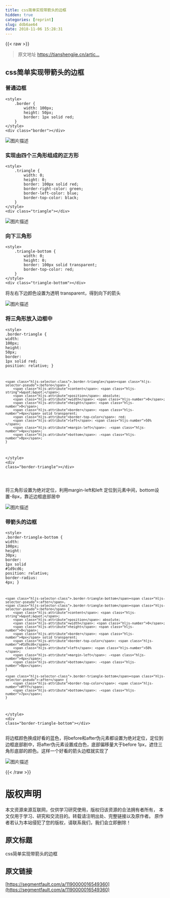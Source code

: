 ```yaml
---
title: css简单实现带箭头的边框
hidden: true
categories: [reprint]
slug: ddb6ae64
date: 2018-11-06 15:28:31
---
```


{{< raw >}}
<blockquote>&#x539F;&#x6587;&#x5730;&#x5740; <a href="https://tianshengjie.cn/article/6" rel="nofollow noreferrer" target="_blank">https://tianshengjie.cn/artic...</a></blockquote><h2 id="articleHeader0">css&#x7B80;&#x5355;&#x5B9E;&#x73B0;&#x5E26;&#x7BAD;&#x5934;&#x7684;&#x8FB9;&#x6846;</h2><h3 id="articleHeader1">&#x666E;&#x901A;&#x8FB9;&#x6846;</h3><div class="widget-codetool" style="display:none"><div class="widget-codetool--inner"><span class="selectCode code-tool" data-toggle="tooltip" data-placement="top" title="" data-original-title="&#x5168;&#x9009;"></span> <span type="button" class="copyCode code-tool" data-toggle="tooltip" data-placement="top" data-clipboard-text="&lt;style&gt;
    .border {
        width: 100px;
        height: 50px;
        border: 1px solid red;
    }
&lt;/style&gt;
&lt;div class=&quot;border&quot;&gt;&lt;/div&gt;" title="" data-original-title="&#x590D;&#x5236;"></span> <span type="button" class="saveToNote code-tool" data-toggle="tooltip" data-placement="top" title="" data-original-title="&#x653E;&#x8FDB;&#x7B14;&#x8BB0;"></span></div></div><pre class="hljs xml"><code><span class="hljs-tag">&lt;<span class="hljs-name">style</span>&gt;</span><span class="css">
    <span class="hljs-selector-class">.border</span> {
        <span class="hljs-attribute">width</span>: <span class="hljs-number">100px</span>;
        <span class="hljs-attribute">height</span>: <span class="hljs-number">50px</span>;
        <span class="hljs-attribute">border</span>: <span class="hljs-number">1px</span> solid red;
    }
</span><span class="hljs-tag">&lt;/<span class="hljs-name">style</span>&gt;</span>
<span class="hljs-tag">&lt;<span class="hljs-name">div</span> <span class="hljs-attr">class</span>=<span class="hljs-string">&quot;border&quot;</span>&gt;</span><span class="hljs-tag">&lt;/<span class="hljs-name">div</span>&gt;</span></code></pre><p><span class="img-wrap"><img data-src="/img/bVbhBts?w=260&amp;h=136" src="https://static.alili.tech/img/bVbhBts?w=260&amp;h=136" alt="&#x56FE;&#x7247;&#x63CF;&#x8FF0;" title="&#x56FE;&#x7247;&#x63CF;&#x8FF0;" style="cursor:pointer;display:inline"></span></p><h3 id="articleHeader2">&#x5B9E;&#x73B0;&#x7531;&#x56DB;&#x4E2A;&#x4E09;&#x89D2;&#x5F62;&#x7EC4;&#x6210;&#x7684;&#x6B63;&#x65B9;&#x5F62;</h3><div class="widget-codetool" style="display:none"><div class="widget-codetool--inner"><span class="selectCode code-tool" data-toggle="tooltip" data-placement="top" title="" data-original-title="&#x5168;&#x9009;"></span> <span type="button" class="copyCode code-tool" data-toggle="tooltip" data-placement="top" data-clipboard-text="&lt;style&gt;
    .triangle {
        width: 0;
        height: 0;
        border: 100px solid red;
        border-right-color: green;
        border-left-color: blue;
        border-top-color: black;
    }
&lt;/style&gt;
&lt;div class=&quot;triangle&quot;&gt;&lt;/div&gt;
" title="" data-original-title="&#x590D;&#x5236;"></span> <span type="button" class="saveToNote code-tool" data-toggle="tooltip" data-placement="top" title="" data-original-title="&#x653E;&#x8FDB;&#x7B14;&#x8BB0;"></span></div></div><pre class="hljs xml"><code><span class="hljs-tag">&lt;<span class="hljs-name">style</span>&gt;</span><span class="css">
    <span class="hljs-selector-class">.triangle</span> {
        <span class="hljs-attribute">width</span>: <span class="hljs-number">0</span>;
        <span class="hljs-attribute">height</span>: <span class="hljs-number">0</span>;
        <span class="hljs-attribute">border</span>: <span class="hljs-number">100px</span> solid red;
        <span class="hljs-attribute">border-right-color</span>: green;
        <span class="hljs-attribute">border-left-color</span>: blue;
        <span class="hljs-attribute">border-top-color</span>: black;
    }
</span><span class="hljs-tag">&lt;/<span class="hljs-name">style</span>&gt;</span>
<span class="hljs-tag">&lt;<span class="hljs-name">div</span> <span class="hljs-attr">class</span>=<span class="hljs-string">&quot;triangle&quot;</span>&gt;</span><span class="hljs-tag">&lt;/<span class="hljs-name">div</span>&gt;</span>
</code></pre><p><span class="img-wrap"><img data-src="/img/bVbhBtB?w=414&amp;h=430" src="https://static.alili.tech/img/bVbhBtB?w=414&amp;h=430" alt="&#x56FE;&#x7247;&#x63CF;&#x8FF0;" title="&#x56FE;&#x7247;&#x63CF;&#x8FF0;" style="cursor:pointer;display:inline"></span></p><h3 id="articleHeader3">&#x5411;&#x4E0B;&#x4E09;&#x89D2;&#x5F62;</h3><div class="widget-codetool" style="display:none"><div class="widget-codetool--inner"><span class="selectCode code-tool" data-toggle="tooltip" data-placement="top" title="" data-original-title="&#x5168;&#x9009;"></span> <span type="button" class="copyCode code-tool" data-toggle="tooltip" data-placement="top" data-clipboard-text="&lt;style&gt;
    .triangle-bottom {
        width: 0;
        height: 0;
        border: 100px solid transparent;
        border-top-color: red;
    }
&lt;/style&gt;
&lt;div class=&quot;triangle-bottom&quot;&gt;&lt;/div&gt;" title="" data-original-title="&#x590D;&#x5236;"></span> <span type="button" class="saveToNote code-tool" data-toggle="tooltip" data-placement="top" title="" data-original-title="&#x653E;&#x8FDB;&#x7B14;&#x8BB0;"></span></div></div><pre class="hljs xml"><code><span class="hljs-tag">&lt;<span class="hljs-name">style</span>&gt;</span><span class="css">
    <span class="hljs-selector-class">.triangle-bottom</span> {
        <span class="hljs-attribute">width</span>: <span class="hljs-number">0</span>;
        <span class="hljs-attribute">height</span>: <span class="hljs-number">0</span>;
        <span class="hljs-attribute">border</span>: <span class="hljs-number">100px</span> solid transparent;
        <span class="hljs-attribute">border-top-color</span>: red;
    }
</span><span class="hljs-tag">&lt;/<span class="hljs-name">style</span>&gt;</span>
<span class="hljs-tag">&lt;<span class="hljs-name">div</span> <span class="hljs-attr">class</span>=<span class="hljs-string">&quot;triangle-bottom&quot;</span>&gt;</span><span class="hljs-tag">&lt;/<span class="hljs-name">div</span>&gt;</span></code></pre><p>&#x5C06;&#x5DE6;&#x53F3;&#x4E0B;&#x8FB9;&#x989C;&#x8272;&#x8BBE;&#x7F6E;&#x4E3A;&#x900F;&#x660E; transparent&#xFF0C;&#x5F97;&#x5230;&#x5411;&#x4E0B;&#x7684;&#x7BAD;&#x5934;</p><p><span class="img-wrap"><img data-src="/img/bVbhBtK?w=426&amp;h=236" src="https://static.alili.tech/img/bVbhBtK?w=426&amp;h=236" alt="&#x56FE;&#x7247;&#x63CF;&#x8FF0;" title="&#x56FE;&#x7247;&#x63CF;&#x8FF0;" style="cursor:pointer;display:inline"></span></p><h3 id="articleHeader4">&#x5C06;&#x4E09;&#x89D2;&#x5F62;&#x653E;&#x5165;&#x8FB9;&#x6846;&#x4E2D;</h3><div class="widget-codetool" style="display:none"><div class="widget-codetool--inner"><span class="selectCode code-tool" data-toggle="tooltip" data-placement="top" title="" data-original-title="&#x5168;&#x9009;"></span> <span type="button" class="copyCode code-tool" data-toggle="tooltip" data-placement="top" data-clipboard-text="&lt;style&gt;
    .border-triangle {
        width: 100px;
        height: 50px;
        border: 1px solid red;
        position: relative;
    }

    .border-triangle:before {
        content: &quot;&quot;;
        position: absolute;
        width: 0;
        height: 0;
        border: 4px solid transparent;
        border-top-color: red;
        left: 50%;
        margin-left: -4px;
        bottom: -8px;
    }
&lt;/style&gt;
&lt;div class=&quot;border-triangle&quot;&gt;&lt;/div&gt;

" title="" data-original-title="&#x590D;&#x5236;"></span> <span type="button" class="saveToNote code-tool" data-toggle="tooltip" data-placement="top" title="" data-original-title="&#x653E;&#x8FDB;&#x7B14;&#x8BB0;"></span></div></div><pre class="hljs xml"><code><span class="hljs-tag">&lt;<span class="hljs-name">style</span>&gt;</span><span class="css">
    <span class="hljs-selector-class">.border-triangle</span> {
        <span class="hljs-attribute">width</span>: <span class="hljs-number">100px</span>;
        <span class="hljs-attribute">height</span>: <span class="hljs-number">50px</span>;
        <span class="hljs-attribute">border</span>: <span class="hljs-number">1px</span> solid red;
        <span class="hljs-attribute">position</span>: relative;
    }

    <span class="hljs-selector-class">.border-triangle</span><span class="hljs-selector-pseudo">:before</span> {
        <span class="hljs-attribute">content</span>: <span class="hljs-string">&quot;&quot;</span>;
        <span class="hljs-attribute">position</span>: absolute;
        <span class="hljs-attribute">width</span>: <span class="hljs-number">0</span>;
        <span class="hljs-attribute">height</span>: <span class="hljs-number">0</span>;
        <span class="hljs-attribute">border</span>: <span class="hljs-number">4px</span> solid transparent;
        <span class="hljs-attribute">border-top-color</span>: red;
        <span class="hljs-attribute">left</span>: <span class="hljs-number">50%</span>;
        <span class="hljs-attribute">margin-left</span>: -<span class="hljs-number">4px</span>;
        <span class="hljs-attribute">bottom</span>: -<span class="hljs-number">8px</span>;
    }
</span><span class="hljs-tag">&lt;/<span class="hljs-name">style</span>&gt;</span>
<span class="hljs-tag">&lt;<span class="hljs-name">div</span> <span class="hljs-attr">class</span>=<span class="hljs-string">&quot;border-triangle&quot;</span>&gt;</span><span class="hljs-tag">&lt;/<span class="hljs-name">div</span>&gt;</span>

</code></pre><p>&#x5C06;&#x4E09;&#x89D2;&#x5F62;&#x8BBE;&#x7F6E;&#x4E3A;&#x7EDD;&#x5BF9;&#x5B9A;&#x4F4D;&#xFF0C;&#x5229;&#x7528;margin-left&#x548C;left &#x5B9A;&#x4F4D;&#x5230;&#x5143;&#x7D20;&#x4E2D;&#x95F4;&#xFF0C;bottom&#x8BBE;&#x7F6E;-8px&#xFF0C;&#x9760;&#x8FD1;&#x8FB9;&#x6846;&#x5E95;&#x90E8;&#x5C45;&#x4E2D;</p><p><span class="img-wrap"><img data-src="/img/bVbhBtS?w=244&amp;h=156" src="https://static.alili.tech/img/bVbhBtS?w=244&amp;h=156" alt="&#x56FE;&#x7247;&#x63CF;&#x8FF0;" title="&#x56FE;&#x7247;&#x63CF;&#x8FF0;" style="cursor:pointer;display:inline"></span></p><h3 id="articleHeader5">&#x5E26;&#x7BAD;&#x5934;&#x7684;&#x8FB9;&#x6846;</h3><div class="widget-codetool" style="display:none"><div class="widget-codetool--inner"><span class="selectCode code-tool" data-toggle="tooltip" data-placement="top" title="" data-original-title="&#x5168;&#x9009;"></span> <span type="button" class="copyCode code-tool" data-toggle="tooltip" data-placement="top" data-clipboard-text="&lt;style&gt;
    .border-triangle-bottom {
        width: 100px;
        height: 30px;
        border: 1px solid #1d9cd6;
        position: relative;
        border-radius: 4px;
    }

    .border-triangle-bottom:after,
    .border-triangle-bottom:before {
        content: &quot;&quot;;
        position: absolute;
        width: 0;
        height: 0;
        border: 4px solid transparent;
        border-top-color: #1d9cd6;
        left: 50%;
        margin-left: -4px;
        bottom: -8px;
    }

    .border-triangle-bottom:after {
        border-top-color: #fff;
        bottom: -7px;
    }
&lt;/style&gt;
&lt;div class=&quot;border-triangle-bottom&quot;&gt;&lt;/div&gt;" title="" data-original-title="&#x590D;&#x5236;"></span> <span type="button" class="saveToNote code-tool" data-toggle="tooltip" data-placement="top" title="" data-original-title="&#x653E;&#x8FDB;&#x7B14;&#x8BB0;"></span></div></div><pre class="hljs xml"><code><span class="hljs-tag">&lt;<span class="hljs-name">style</span>&gt;</span><span class="css">
    <span class="hljs-selector-class">.border-triangle-bottom</span> {
        <span class="hljs-attribute">width</span>: <span class="hljs-number">100px</span>;
        <span class="hljs-attribute">height</span>: <span class="hljs-number">30px</span>;
        <span class="hljs-attribute">border</span>: <span class="hljs-number">1px</span> solid <span class="hljs-number">#1d9cd6</span>;
        <span class="hljs-attribute">position</span>: relative;
        <span class="hljs-attribute">border-radius</span>: <span class="hljs-number">4px</span>;
    }

    <span class="hljs-selector-class">.border-triangle-bottom</span><span class="hljs-selector-pseudo">:after</span>,
    <span class="hljs-selector-class">.border-triangle-bottom</span><span class="hljs-selector-pseudo">:before</span> {
        <span class="hljs-attribute">content</span>: <span class="hljs-string">&quot;&quot;</span>;
        <span class="hljs-attribute">position</span>: absolute;
        <span class="hljs-attribute">width</span>: <span class="hljs-number">0</span>;
        <span class="hljs-attribute">height</span>: <span class="hljs-number">0</span>;
        <span class="hljs-attribute">border</span>: <span class="hljs-number">4px</span> solid transparent;
        <span class="hljs-attribute">border-top-color</span>: <span class="hljs-number">#1d9cd6</span>;
        <span class="hljs-attribute">left</span>: <span class="hljs-number">50%</span>;
        <span class="hljs-attribute">margin-left</span>: -<span class="hljs-number">4px</span>;
        <span class="hljs-attribute">bottom</span>: -<span class="hljs-number">8px</span>;
    }

    <span class="hljs-selector-class">.border-triangle-bottom</span><span class="hljs-selector-pseudo">:after</span> {
        <span class="hljs-attribute">border-top-color</span>: <span class="hljs-number">#fff</span>;
        <span class="hljs-attribute">bottom</span>: -<span class="hljs-number">7px</span>;
    }
</span><span class="hljs-tag">&lt;/<span class="hljs-name">style</span>&gt;</span>
<span class="hljs-tag">&lt;<span class="hljs-name">div</span> <span class="hljs-attr">class</span>=<span class="hljs-string">&quot;border-triangle-bottom&quot;</span>&gt;</span><span class="hljs-tag">&lt;/<span class="hljs-name">div</span>&gt;</span></code></pre><p>&#x5C06;&#x8FB9;&#x6846;&#x989C;&#x8272;&#x6362;&#x6210;&#x597D;&#x770B;&#x7684;&#x84DD;&#x8272;&#xFF0C;&#x5C06;before&#x548C;after&#x4F2A;&#x5143;&#x7D20;&#x90FD;&#x8BBE;&#x7F6E;&#x4E3A;&#x7EDD;&#x5BF9;&#x5B9A;&#x4F4D;&#xFF0C;&#x5B9A;&#x4F4D;&#x5230;&#x8FB9;&#x6846;&#x5E95;&#x90E8;&#x5267;&#x4E2D;&#xFF0C;&#x5C06;after&#x4F2A;&#x5143;&#x7D20;&#x8BBE;&#x7F6E;&#x6210;&#x767D;&#x8272;&#xFF0C;&#x5E95;&#x90E8;&#x504F;&#x79FB;&#x91CF;&#x5927;&#x4E8E;before 1px&#xFF0C;&#x906E;&#x4F4F;&#x4E09;&#x89D2;&#x5F62;&#x5E95;&#x90E8;&#x7684;&#x989C;&#x8272;&#x3002;&#x8FD9;&#x6837;&#x4E00;&#x4E2A;&#x597D;&#x770B;&#x7684;&#x7BAD;&#x5934;&#x8FB9;&#x6846;&#x5C31;&#x5B9E;&#x73B0;&#x4E86;</p><p><span class="img-wrap"><img data-src="/img/bVbhBuQ?w=250&amp;h=118" src="https://static.alili.tech/img/bVbhBuQ?w=250&amp;h=118" alt="&#x56FE;&#x7247;&#x63CF;&#x8FF0;" title="&#x56FE;&#x7247;&#x63CF;&#x8FF0;" style="cursor:pointer;display:inline"></span></p>
{{< /raw >}}

# 版权声明
本文资源来源互联网，仅供学习研究使用，版权归该资源的合法拥有者所有，
本文仅用于学习、研究和交流目的。转载请注明出处、完整链接以及原作者。
原作者若认为本站侵犯了您的版权，请联系我们，我们会立即删除！

## 原文标题
css简单实现带箭头的边框

## 原文链接
[https://segmentfault.com/a/1190000016549360](https://segmentfault.com/a/1190000016549360)

